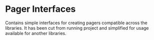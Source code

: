 Pager Interfaces
================

Contains simple interfaces for creating pagers compatible across the libraries.
It has been cut from running project and simplified for usage available for another
libraries.
